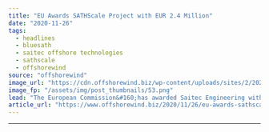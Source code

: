 ```yaml
---
title: "EU Awards SATHScale Project with EUR 2.4 Million"
date: "2020-11-26"
tags: 
  - headlines
  - bluesath
  - saitec offshore technologies
  - sathscale
  - offshorewind
source: "offshorewind"
image_url: "https://cdn.offshorewind.biz/wp-content/uploads/sites/2/2020/11/26165003/SathScale-.png"
image_fp: "/assets/img/post_thumbnails/53.png"
lead: "The European Commission&#160;has awarded Saitec Engineering with EUR 2.4 million funding&#160;under the Blue Economy"
article_url: "https://www.offshorewind.biz/2020/11/26/eu-awards-sathscale-project-with-eur-2-4-million/"
---
```


---
